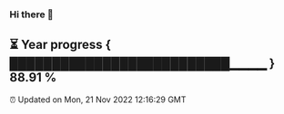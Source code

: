 ### Hi there 👋
⏳ Year progress { ██████████████████████████▁▁▁▁ } 88.91 %
---
⏰ Updated on Mon, 21 Nov 2022 12:16:29 GMT

